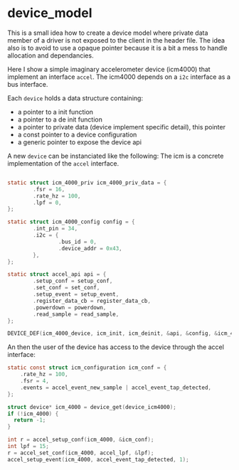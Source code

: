 # device_model

This is a small idea how to create a device model where private data member
of a driver is not exposed to the client in the header file. The idea also
is to avoid to use a opaque pointer because it is a bit a mess to handle 
allocation and dependancies.

Here I show a simple imaginary accelerometer device (icm4000) that implement
an interface `accel`. The icm4000 depends on a `i2c` interface as a bus 
interface.

Each `device` holds a data structure containing: 
* a pointer to a init function
* a pointer to a de init function
* a pointer to private data (device implement specific detail), this pointer 
* a const pointer to a device configuration
* a generic pointer to expose the device api

A new `device` can be instanciated like the following: The icm is a concrete
implementation of the `accel` interface.
```c

static struct icm_4000_priv icm_4000_priv_data = {
        .fsr = 16,
        .rate_hz = 100,
        .lpf = 0,
};

static struct icm_4000_config config = {
        .int_pin = 34,
        .i2c = {
                .bus_id = 0,
                .device_addr = 0x43,
        },
};

static struct accel_api api = {
        .setup_conf = setup_conf,
        .set_conf = set_conf,
        .setup_event = setup_event,
        .register_data_cb = register_data_cb,
        .powerdown = powerdown,
        .read_sample = read_sample,
};

DEVICE_DEF(icm_4000_device, icm_init, icm_deinit, &api, &config, &icm_4000_priv_data);
```

An then the user of the device has access to the device through the accel interface:
```c
static const struct icm_configuration icm_conf = {
    .rate_hz = 100,
    .fsr = 4,
    .events = accel_event_new_sample | accel_event_tap_detected,
};

struct device* icm_4000 = device_get(device_icm4000);
if (!icm_4000) {
  return -1;
}

int r = accel_setup_conf(icm_4000, &icm_conf);
int lpf = 15;
r = accel_set_conf(icm_4000, accel_lpf, &lpf);
accel_setup_event(icm_4000, accel_event_tap_detected, 1);
```
